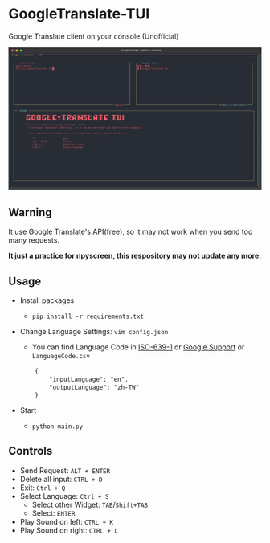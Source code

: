 # GoogleTranslate-TUI

Google Translate client on your console (Unofficial)

![](Screenshot_20210424_224030.png)

## Warning

It use Google Translate's API(free), so it may not work when you send too many requests.

**It just a practice for npyscreen, this respository may not update any more.**

## Usage
- Install packages
    - `pip install -r requirements.txt`

- Change Language Settings: `vim config.json`
    - You can find Language Code in [ISO-639-1](https://en.wikipedia.org/wiki/ISO_639-1) or [Google Support](https://cloud.google.com/translate/docs/languages) or `LanguageCode.csv`
    ```
        {
            "inputLanguage": "en",
            "outputLanguage": "zh-TW"
        }
    ```

- Start
    - `python main.py`

## Controls

- Send Request: `ALT + ENTER`
- Delete all input: `CTRL + D`
- Exit: `Ctrl + Q`
- Select Language: `Ctrl + S`
    - Select other Widget: `TAB`/`Shift+TAB`
    - Select: `ENTER`
- Play Sound on left: `CTRL + K`
- Play Sound on right: `CTRL + L`
